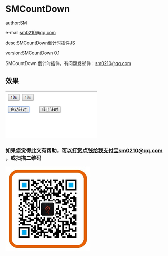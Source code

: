 ﻿# SMCountDown

author:SM

e-mail:sm0210@qq.com

desc:SMCountDown倒计时插件JS

version:SMCountDown 0.1


SMCountDown 倒计时插件，有问题发邮件：sm0210@qq.com

## 效果
![](https://github.com/sm0210/SMCountDown/blob/master/SMCountDown.png "SMCountDown")


### 如果您觉得此文有帮助，可以打赏点钱给我支付宝sm0210@qq.com ，或扫描二维码
![](https://github.com/sm0210/SMCountDown/blob/master/sm0210%40qq.com.jpg "sm0210@qq.com")
